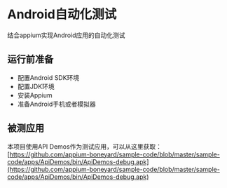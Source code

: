 # Android自动化测试
结合appium实现Android应用的自动化测试

## 运行前准备
* 配置Android SDK环境
* 配置JDK环境
* 安装Appium
* 准备Android手机或者模拟器

## 被测应用
本项目使用API Demos作为测试应用，可以从这里获取：[https://github.com/appium-boneyard/sample-code/blob/master/sample-code/apps/ApiDemos/bin/ApiDemos-debug.apk](https://github.com/appium-boneyard/sample-code/blob/master/sample-code/apps/ApiDemos/bin/ApiDemos-debug.apk)